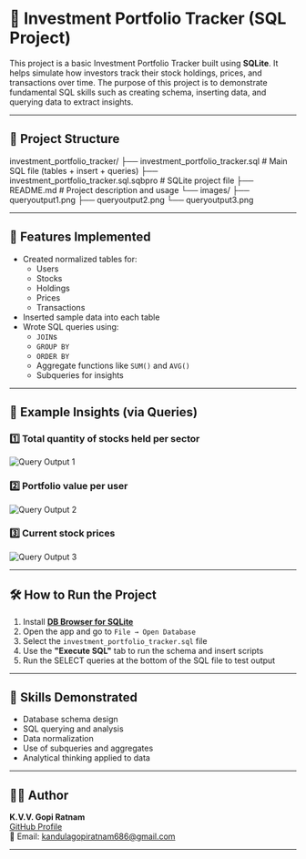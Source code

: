 # 💼 Investment Portfolio Tracker (SQL Project)

This project is a basic Investment Portfolio Tracker built using **SQLite**. It helps simulate how investors track their stock holdings, prices, and transactions over time. The purpose of this project is to demonstrate fundamental SQL skills such as creating schema, inserting data, and querying data to extract insights.

---

## 📁 Project Structure

investment_portfolio_tracker/
├── investment_portfolio_tracker.sql # Main SQL file (tables + insert + queries)
├── investment_portfolio_tracker.sql.sqbpro # SQLite project file
├── README.md # Project description and usage
└── images/
├── queryoutput1.png
├── queryoutput2.png
└── queryoutput3.png


---

## 📌 Features Implemented

- Created normalized tables for:
  - Users
  - Stocks
  - Holdings
  - Prices
  - Transactions
- Inserted sample data into each table
- Wrote SQL queries using:
  - `JOIN`s
  - `GROUP BY`
  - `ORDER BY`
  - Aggregate functions like `SUM()` and `AVG()`
  - Subqueries for insights

---

## 🧪 Example Insights (via Queries)

### 1️⃣ Total quantity of stocks held per sector  
![Query Output 1](images/queryoutput1.png)

### 2️⃣ Portfolio value per user  
![Query Output 2](images/queryoutput2.png)

### 3️⃣ Current stock prices  
![Query Output 3](images/queryoutput3.png)

---

## 🛠️ How to Run the Project

1. Install **[DB Browser for SQLite](https://sqlitebrowser.org/dl/)**
2. Open the app and go to `File → Open Database`
3. Select the `investment_portfolio_tracker.sql` file
4. Use the **"Execute SQL"** tab to run the schema and insert scripts
5. Run the SELECT queries at the bottom of the SQL file to test output

---

## 🎯 Skills Demonstrated

- Database schema design
- SQL querying and analysis
- Data normalization
- Use of subqueries and aggregates
- Analytical thinking applied to data

---

## 👩‍💻 Author

**K.V.V. Gopi Ratnam**  
[GitHub Profile](https://github.com/Gopiratnamkandula)  
📧 Email: kandulagopiratnam686@gmail.com  

---
